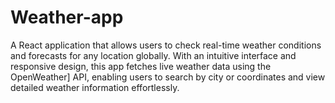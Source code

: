 # Weather-app
A React application that allows users to check real-time weather conditions and forecasts for any location globally. With an intuitive interface and responsive design, this app fetches live weather data using the OpenWeather] API, enabling users to search by city or coordinates and view detailed weather information effortlessly.

